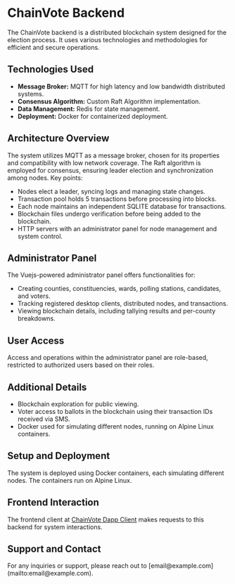 <!DOCTYPE html>
<html>
<head>
  <title>ChainVote Backend Setup</title>
</head>
<body>

<h1>ChainVote Backend</h1>

<p>The ChainVote backend is a distributed blockchain system designed for the election process. It uses various technologies and methodologies for efficient and secure operations.</p>

<h2>Technologies Used</h2>
<ul>
  <li><strong>Message Broker:</strong> MQTT for high latency and low bandwidth distributed systems.</li>
  <li><strong>Consensus Algorithm:</strong> Custom Raft Algorithm implementation.</li>
  <li><strong>Data Management:</strong> Redis for state management.</li>
  <li><strong>Deployment:</strong> Docker for containerized deployment.</li>
</ul>

<h2>Architecture Overview</h2>
<p>The system utilizes MQTT as a message broker, chosen for its properties and compatibility with low network coverage. The Raft algorithm is employed for consensus, ensuring leader election and synchronization among nodes. Key points:</p>
<ul>
  <li>Nodes elect a leader, syncing logs and managing state changes.</li>
  <li>Transaction pool holds 5 transactions before processing into blocks.</li>
  <li>Each node maintains an independent SQLITE database for transactions.</li>
  <li>Blockchain files undergo verification before being added to the blockchain.</li>
  <li>HTTP servers with an administrator panel for node management and system control.</li>
</ul>

<h2>Administrator Panel</h2>
<p>The Vuejs-powered administrator panel offers functionalities for:</p>
<ul>
  <li>Creating counties, constituencies, wards, polling stations, candidates, and voters.</li>
  <li>Tracking registered desktop clients, distributed nodes, and transactions.</li>
  <li>Viewing blockchain details, including tallying results and per-county breakdowns.</li>
</ul>

<h2>User Access</h2>
<p>Access and operations within the administrator panel are role-based, restricted to authorized users based on their roles.</p>

<h2>Additional Details</h2>
<ul>
  <li>Blockchain exploration for public viewing.</li>
  <li>Voter access to ballots in the blockchain using their transaction IDs received via SMS.</li>
  <li>Docker used for simulating different nodes, running on Alpine Linux containers.</li>
</ul>

<h2>Setup and Deployment</h2>
<p>The system is deployed using Docker containers, each simulating different nodes. The containers run on Alpine Linux.</p>

<h2>Frontend Interaction</h2>
<p>The frontend client at <a href="https://github.com/mark-judah/chainvote_dapp_client" target="_blank">ChainVote Dapp Client</a> makes requests to this backend for system interactions.</p>

<h2>Support and Contact</h2>
<p>For any inquiries or support, please reach out to [email@example.com](mailto:email@example.com).</p>

</body>
</html>
